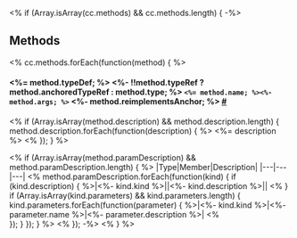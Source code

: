 <% if (Array.isArray(cc.methods) && cc.methods.length) { -%>
## Methods

<% cc.methods.forEach(function(method) { %>
#### <%= method.typeDef; %> <%- !!method.typeRef ? method.anchoredTypeRef : method.type; %> `<%= method.name; %><%- method.args; %>` <%- method.reimplementsAnchor; %> <a id='<%- method.anchor %>' href='#<%- method.anchor %>'>#</a>

<% 
if (Array.isArray(method.description) && method.description.length) { 
    method.description.forEach(function(description) {
        %>
<%= description %>
        <% 
    });
}
%>


<% 
if (Array.isArray(method.paramDescription) && method.paramDescription.length) { 
%>
|Type|Member|Description|
|---|---|---|
<%
    method.paramDescription.forEach(function(kind) {
        if (kind.description) {
            %>|<%- kind.kind %>||<%- kind.description %>||
            <%
        }
        if (Array.isArray(kind.parameters) && kind.parameters.length) {
            kind.parameters.forEach(function(parameter) {
                %>|<%- kind.kind %>|<%- parameter.name %>|<%- parameter.description %>|
                <%                
            });
        }
    });
} 
%>
<% }); -%>
<% } %>